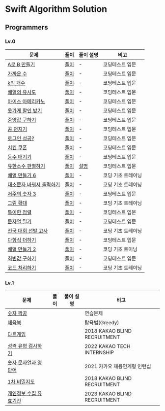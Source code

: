 # Swift Algorithm Solution

## Programmers
### Lv.0
| **문제** | **풀이** | **풀이 설명** | **비고** |
|---------|--------|-----------|--------|
|[A로 B 만들기](https://school.programmers.co.kr/learn/courses/30/lessons/120886)|[풀이](https://github.com/OpenBible3438/Algorithm-Solution/tree/main/Swift_Programmers/Swift_Programmers/Lv_0/A%EB%A1%9C%20B%20%EB%A7%8C%EB%93%A4%EA%B8%B0)|-|코딩테스트 입문|
|[가까운 수](https://school.programmers.co.kr/learn/courses/30/lessons/120890)|[풀이](https://github.com/OpenBible3438/Algorithm-Solution/tree/main/Swift_Programmers/Swift_Programmers/Lv_0/%EA%B0%80%EA%B9%8C%EC%9A%B4%20%EC%88%98)|-|코딩테스트 입문|
|[k의 개수](https://school.programmers.co.kr/learn/courses/30/lessons/120887)|[풀이](https://github.com/OpenBible3438/Algorithm-Solution/tree/main/Swift_Programmers/Swift_Programmers/Lv_0/k%EC%9D%98%20%EA%B0%9C%EC%88%98)|-|코딩테스트 입문|
|[배열의 유사도](https://school.programmers.co.kr/learn/courses/30/lessons/120903)|[풀이](https://github.com/OpenBible3438/Algorithm-Solution/tree/main/Swift_Programmers/Swift_Programmers/Lv_0/%EB%B0%B0%EC%97%B4%EC%9D%98%20%EC%9C%A0%EC%82%AC%EB%8F%84)|-|코딩테스트 입문|
|[아이스 아메리카노](https://school.programmers.co.kr/learn/courses/30/lessons/120819)|[풀이](https://github.com/OpenBible3438/Algorithm-Solution/tree/main/Swift_Programmers/Swift_Programmers/Lv_0/%EC%95%84%EC%9D%B4%EC%8A%A4%20%EC%95%84%EB%A9%94%EB%A6%AC%EC%B9%B4%EB%85%B8)|-|코딩테스트 입문|
|[옷가게 할인 받기](https://school.programmers.co.kr/learn/courses/30/lessons/120818)|[풀이](https://github.com/OpenBible3438/Algorithm-Solution/tree/main/Swift_Programmers/Swift_Programmers/Lv_0/%EC%98%B7%EA%B0%80%EA%B2%8C%20%ED%95%A0%EC%9D%B8%20%EB%B0%9B%EA%B8%B0)|-|코딩테스트 입문|
|[중앙값 구하기](https://school.programmers.co.kr/learn/courses/30/lessons/120811)|[풀이](https://github.com/OpenBible3438/Algorithm-Solution/tree/main/Swift_Programmers/Swift_Programmers/Lv_0/%EC%A4%91%EC%95%99%EA%B0%92%20%EA%B5%AC%ED%95%98%EA%B8%B0)|-|코딩테스트 입문|
|[공 던지기](https://school.programmers.co.kr/learn/courses/30/lessons/120843)|[풀이](https://github.com/OpenBible3438/Algorithm-Solution/tree/main/Swift_Programmers/Swift_Programmers/Lv_0/%EA%B3%B5%20%EB%8D%98%EC%A7%80%EA%B8%B0)|-|코딩테스트 입문|
|[로그인 성공?](https://school.programmers.co.kr/learn/courses/30/lessons/120883)|[풀이](https://github.com/OpenBible3438/Algorithm-Solution/tree/main/Swift_Programmers/Swift_Programmers/Lv_0/%EB%A1%9C%EA%B7%B8%EC%9D%B8%20%EC%84%B1%EA%B3%B5%3F)|-|코딩테스트 입문|
|[치킨 쿠폰](https://school.programmers.co.kr/learn/courses/30/lessons/120884)|[풀이](https://github.com/OpenBible3438/Algorithm-Solution/tree/main/Swift_Programmers/Swift_Programmers/Lv_0/%EC%B9%98%ED%82%A8%20%EC%BF%A0%ED%8F%B0)|-|코딩테스트 입문|
|[등수 매기기](https://school.programmers.co.kr/learn/courses/30/lessons/120882)|[풀이](https://github.com/OpenBible3438/Algorithm-Solution/tree/main/Swift_Programmers/Swift_Programmers/Lv_0/%EB%93%B1%EC%88%98%20%EB%A7%A4%EA%B8%B0%EA%B8%B0)|-|코딩테스트 입문|
|[유한소수 판별하기](https://school.programmers.co.kr/learn/courses/30/lessons/120878)|[풀이](https://github.com/OpenBible3438/Algorithm-Solution/tree/main/Swift_Programmers/Swift_Programmers/Lv_0/%EC%9C%A0%ED%95%9C%EC%86%8C%EC%88%98%20%ED%8C%90%EB%B3%84%ED%95%98%EA%B8%B0)|[설명](https://im-babycoder.tistory.com/68)|코딩테스트 입문|
|[배열 만들기 6](https://school.programmers.co.kr/learn/courses/30/lessons/181859)|[풀이](https://github.com/OpenBible3438/Algorithm-Solution/tree/main/Swift_Programmers/Swift_Programmers/Lv_0/%EB%B0%B0%EC%97%B4%20%EB%A7%8C%EB%93%A4%EA%B8%B0%206)|-|코딩 기초 트레이닝|
|[대소문자 바꿔서 출력하기](https://school.programmers.co.kr/learn/courses/30/lessons/181949)|[풀이](https://github.com/OpenBible3438/Algorithm-Solution/tree/main/Swift_Programmers/Swift_Programmers/Lv_0/%EB%8C%80%EC%86%8C%EB%AC%B8%EC%9E%90%20%EB%B0%94%EA%BF%94%EC%84%9C%20%EC%B6%9C%EB%A0%A5%ED%95%98%EA%B8%B0)|-|코딩 기초 트레이닝|
|[저주의 숫자 3](https://school.programmers.co.kr/learn/courses/30/lessons/120871)|[풀이](https://github.com/OpenBible3438/Algorithm-Solution/tree/main/Swift_Programmers/Swift_Programmers/Lv_0/%EC%A0%80%EC%A3%BC%EC%9D%98%20%EC%88%AB%EC%9E%90%203)|-|코딩테스트 입문|
|[그림 확대](https://school.programmers.co.kr/learn/courses/30/lessons/181836)|[풀이](https://github.com/OpenBible3438/Algorithm-Solution/tree/main/Swift_Programmers/Swift_Programmers/Lv_0/%EA%B7%B8%EB%A6%BC%20%ED%99%95%EB%8C%80)|-|코딩 기초 트레이닝|
|[특이한 정렬](https://school.programmers.co.kr/learn/courses/30/lessons/120880)|[풀이](https://github.com/OpenBible3438/Algorithm-Solution/tree/main/Swift_Programmers/Swift_Programmers/Lv_0/%ED%8A%B9%EC%9D%B4%ED%95%9C%20%EC%A0%95%EB%A0%AC)|-|코딩테스트 입문|
|[문자열 밀기](https://school.programmers.co.kr/learn/courses/30/lessons/120921)|[풀이](https://github.com/OpenBible3438/Algorithm-Solution/tree/main/Swift_Programmers/Swift_Programmers/Lv_0/%EB%AC%B8%EC%9E%90%EC%97%B4%20%EB%B0%80%EA%B8%B0)|-|코딩테스트 입문|
|[전국 대회 선발 고사](https://school.programmers.co.kr/learn/courses/30/lessons/181851)|[풀이](https://github.com/OpenBible3438/Algorithm-Solution/tree/main/Swift_Programmers/Swift_Programmers/Lv_0/%EC%A0%84%EA%B5%AD%20%EB%8C%80%ED%9A%8C%20%EC%84%A0%EB%B0%9C%EA%B3%A0%EC%82%AC)|-|코딩 기초 트레이닝|
|[다항식 더하기](https://school.programmers.co.kr/learn/courses/30/lessons/120863)|[풀이](https://github.com/OpenBible3438/Algorithm-Solution/tree/main/Swift_Programmers/Swift_Programmers/Lv_0/%EB%8B%A4%ED%95%AD%EC%8B%9D%20%EB%8D%94%ED%95%98%EA%B8%B0)|-|코딩테스트 입문|
|[배열 만들기 2](https://school.programmers.co.kr/learn/courses/30/lessons/181921)|[풀이](https://github.com/OpenBible3438/Algorithm-Solution/tree/main/Swift_Programmers/Swift_Programmers/Lv_0/%EB%B0%B0%EC%97%B4%20%EB%A7%8C%EB%93%A4%EA%B8%B0%202)|-|코딩 기초 트이닝|
|[최빈값 구하기](https://school.programmers.co.kr/learn/courses/30/lessons/120812)|[풀이](https://github.com/OpenBible3438/Algorithm-Solution/tree/main/Swift_Programmers/Swift_Programmers/Lv_0/%EC%B5%9C%EB%B9%88%EA%B0%92%20%EA%B5%AC%ED%95%98%EA%B8%B0)|-|코딩테스트 입문|
|[코드 처리하기](https://school.programmers.co.kr/learn/courses/30/lessons/181932)|[풀이](https://github.com/OpenBible3438/Algorithm-Solution/tree/main/Swift_Programmers/Swift_Programmers/Lv_0/%EC%BD%94%EB%93%9C%20%EC%B2%98%EB%A6%AC%ED%95%98%EA%B8%B0)|-|코딩 기초 트레이닝|

### Lv.1
| **문제**                                                                           | **풀이** | **풀이 설명** | **비고**                       |
|----------------------------------------------------------------------------------|--------|-----------|------------------------------|
| [숫자 짝꿍](https://school.programmers.co.kr/learn/courses/30/lessons/131128)        |        |           | 연습문제                         |
| [체육복](https://school.programmers.co.kr/learn/courses/30/lessons/42862)           |        |           | 탐욕법(Greedy)                  |
| [다트게임](https://school.programmers.co.kr/learn/courses/30/lessons/17682)          |        |           | 2018 KAKAO BLIND RECRUITMENT |
| [성격 유형 검사하기](https://school.programmers.co.kr/learn/courses/30/lessons/118666)   |        |           | 2022 KAKAO TECH INTERNSHIP   |
| [숫자 문자열과 영단어](https://school.programmers.co.kr/learn/courses/30/lessons/81301)   |        |           | 2021 카카오 채용연계형 인턴십           |
| [1차 비밀지도](https://school.programmers.co.kr/learn/courses/30/lessons/17681)       |        |           | 2018 KAKAO BLIND RECRUITMENT |
| [개인정보 수집 유효기간](https://school.programmers.co.kr/learn/courses/30/lessons/150370) |        |           | 2023 KAKAO BLIND RECRUITMENT |
